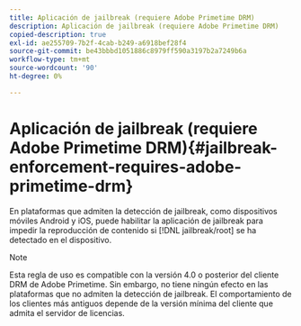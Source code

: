 ```yaml
---
title: Aplicación de jailbreak (requiere Adobe Primetime DRM)
description: Aplicación de jailbreak (requiere Adobe Primetime DRM)
copied-description: true
exl-id: ae255709-7b2f-4cab-b249-a6918bef28f4
source-git-commit: be43bbbd1051886c8979ff590a3197b2a7249b6a
workflow-type: tm+mt
source-wordcount: '90'
ht-degree: 0%

---
```


# Aplicación de jailbreak (requiere Adobe Primetime DRM){#jailbreak-enforcement-requires-adobe-primetime-drm}

En plataformas que admiten la detección de jailbreak, como dispositivos móviles Android y iOS, puede habilitar la aplicación de jailbreak para impedir la reproducción de contenido si [!DNL jailbreak/root] se ha detectado en el dispositivo.

>[!NOTE]
>
>Esta regla de uso es compatible con la versión 4.0 o posterior del cliente DRM de Adobe Primetime. Sin embargo, no tiene ningún efecto en las plataformas que no admiten la detección de jailbreak. El comportamiento de los clientes más antiguos depende de la versión mínima del cliente que admita el servidor de licencias.
